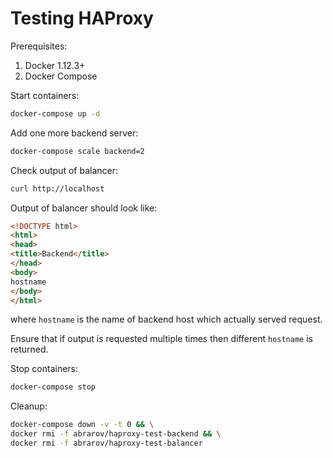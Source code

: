 # Testing HAProxy

Prerequisites:

1. Docker 1.12.3+
1. Docker Compose

Start containers:

```bash
docker-compose up -d
```

Add one more backend server:

```bash
docker-compose scale backend=2
```

Check output of balancer:

```bash
curl http://localhost
```

Output of balancer should look like:

```html
<!DOCTYPE html>
<html>
<head>
<title>Backend</title>
</head>
<body>
hostname
</body>
</html>
```

where `hostname` is the name of backend host which actually served request.

Ensure that if output is requested multiple times then different `hostname` is returned. 

Stop containers:

```bash
docker-compose stop
```

Cleanup:

```bash
docker-compose down -v -t 0 && \
docker rmi -f abrarov/haproxy-test-backend && \
docker rmi -f abrarov/haproxy-test-balancer
```
